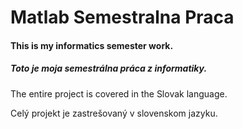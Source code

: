 # Matlab Semestralna Praca

#### This is my informatics semester work.
##### Toto je moja semestrálna práca z informatiky.

The entire project is covered in the Slovak language.

Celý projekt je zastrešovaný v slovenskom jazyku.
